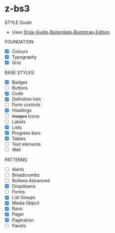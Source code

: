 # z-bs3

STYLE Guide

- Uses [Style-Guide-Boilerplate-Bootstrap-Edition](https://github.com/kemie/Style-Guide-Boilerplate-Bootstrap-Edition)

FOUNDATION:
- [x] Colours
- [x] Typography
- [x] Grid

BASE STYLES:
- [x] Badges
- [ ] Buttons
- [x] Code
- [x] Definition lists
- [ ] Form controls  
- [x] Headings
- [ ] ~~Images~~ Icons
- [ ] Labels
- [x] Lists   
- [x] Progress bars
- [x] Tables
- [ ] Text elements
- [ ] Well

PATTERNS:
- [ ] Alerts
- [ ] Breadcrumbs
- [ ] Buttons Advanced
- [x] Dropdowns
- [ ] Forms
- [x] List Groups
- [x] Media Object
- [x] Navs
- [x] Pager
- [x] Pagination
- [ ] Panels
